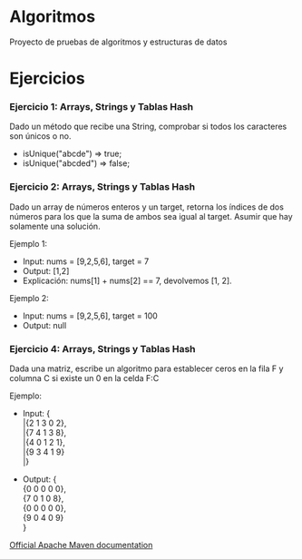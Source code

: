 # Algoritmos
Proyecto de pruebas de algoritmos y estructuras de datos

# Ejercicios

### Ejercicio 1: Arrays, Strings y Tablas Hash
Dado un método que recibe una String, comprobar si todos los caracteres son únicos o no.
 * isUnique("abcde") => true;
 * isUnique("abcded") => false;

### Ejercicio 2: Arrays, Strings y Tablas Hash
Dado un array de números enteros y un target, retorna los índices de dos números para los que la suma de ambos sea igual al target.
Asumir que hay solamente una solución.
 
Ejemplo 1:
 *  Input: nums = [9,2,5,6], target = 7
 *  Output: [1,2]
 *  Explicación: nums[1] + nums[2] == 7, devolvemos [1, 2].

Ejemplo 2:
 *  Input: nums = [9,2,5,6], target = 100
 *  Output: null

### Ejercicio 4: Arrays, Strings y Tablas Hash
Dada una matriz, escribe un algoritmo para establecer ceros en la fila F y columna C si existe un 0 en la celda F:C

Ejemplo:
 *  Input: \{  
           |\{2 1 3 0 2\},  
           |\{7 4 1 3 8\},  
           |\{4 0 1 2 1\},  
           |\{9 3 4 1 9\}  
           |\}
 
 *  Output: \{  
            \{0 0 0 0 0\},  
            \{7 0 1 0 8\},  
            \{0 0 0 0 0\},  
            \{9 0 4 0 9\}  
            \}

[Official Apache Maven documentation](https://maven.apache.org/guides/index.html)

